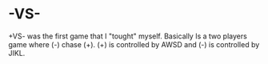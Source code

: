 # -VS-
+VS- was the first game that I "tought" myself. Basically Is a two players game where (-) chase (+).  (+)  is controlled by AWSD and (-)  is controlled by JIKL.
